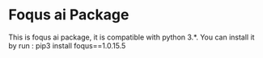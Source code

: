 # Foqus ai Package

This is foqus ai package, it is compatible with python 3.*.
You can install it by run :
pip3 install foqus==1.0.15.5
